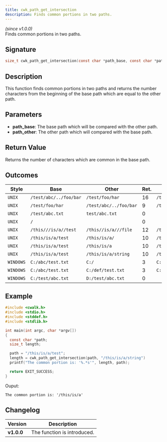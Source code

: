 ```yaml
---
title: cwk_path_get_intersection
description: Finds common portions in two paths.
---
```


_(since v1.0.0)_  
Finds common portions in two paths.

## Signature
```c
size_t cwk_path_get_intersection(const char *path_base, const char *path_other);
```

## Description
This function finds common portions in two paths and returns the number characters from the beginning of the base path which are equal to the other path.

## Parameters
 * **path_base**: The base path which will be compared with the other path.
 * **path_other**: The other path which will compared with the base path.

## Return Value
Returns the number of characters which are common in the base path.

## Outcomes

| Style       | Base                     | Other                    | Ret.   | Result               |
|-------------|--------------------------|--------------------------|--------|----------------------|
| ``UNIX``    | ``/test/abc/../foo/bar`` | ``/test/foo/har``        | 16     | ``/test/abc/../foo`` |
| ``UNIX``    | ``/test/foo/har``        | ``/test/abc/../foo/bar`` | 9      | ``/test/foo``        |
| ``UNIX``    | ``/test/abc.txt``        | ``test/abc.txt``         | 0      | `` ``                |
| ``UNIX``    | ``/``                    | `` ``                    | 0      | `` ``                |
| ``UNIX``    | ``/this///is/a//test``   | ``/this//is/a///file``   | 12     | ``/this///is/a``     |
| ``UNIX``    | ``/this/is/a/test``      | ``/this/is/a/``          | 10     | ``/this/is/a``       |
| ``UNIX``    | ``/this/is/a/test``      | ``/this/is/a``           | 10     | ``/this/is/a``       |
| ``UNIX``    | ``/this/is/a/test``      | ``/this/is/a/string``    | 10     | ``/this/is/a``       |
| ``WINDOWS`` | ``C:/abc/test.txt``      | ``C:/``                  | 3      | ``C:/``              |
| ``WINDOWS`` | ``C:/abc/test.txt``      | ``C:/def/test.txt``      | 3      | ``C:/``              |
| ``WINDOWS`` | ``C:/test/abc.txt``      | ``D:/test/abc.txt``      | 0      | `` ``                |

## Example
```c
#include <cwalk.h>
#include <stdio.h>
#include <stddef.h>
#include <stdlib.h>

int main(int argc, char *argv[])
{
  const char *path;
  size_t length;

  path = "/this/is/a/test";
  length = cwk_path_get_intersection(path, "/this/is/a/string") 
  printf("The common portion is: '%.*s'", length, path);

  return EXIT_SUCCESS;
}
```

Ouput:
```
The common portion is: '/this/is/a'
```

## Changelog

| Version    | Description                                            |
|------------|--------------------------------------------------------|
| **v1.0.0** | The function is introduced.                            |